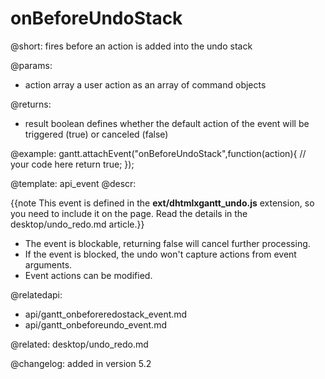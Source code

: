onBeforeUndoStack
=============

@short:
	fires before an action is added into the undo stack

@params:
- action		array			a user action as an array of command objects


@returns:
- result     boolean       defines whether the default action of the event will be triggered (true) or canceled (false) 


@example:
gantt.attachEvent("onBeforeUndoStack",function(action){
    // your code here
    return true;
});


@template:	api_event
@descr:

{{note This event is defined in the **ext/dhtmlxgantt_undo.js** extension, so you need to include it on the page. Read the details in the desktop/undo_redo.md article.}}


- The event is blockable, returning false will cancel further processing.
- If the event is blocked, the undo won't capture actions from event arguments.
- Event actions can be modified.

@relatedapi:
- api/gantt_onbeforeredostack_event.md
- api/gantt_onbeforeundo_event.md

@related:
desktop/undo_redo.md

@changelog:
added in version 5.2